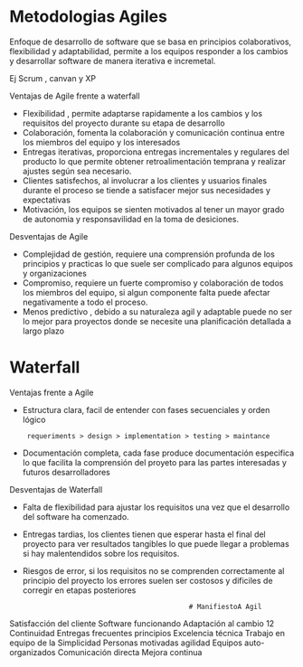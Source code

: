  # Metodologias Agiles

 Enfoque de desarrollo de software que se basa en principios colaborativos, flexibilidad y adaptabilidad, permite a los equipos responder a los cambios y desarrollar software de manera iterativa e incremetal.

 Ej Scrum , canvan y XP

 Ventajas de Agile frente a waterfall

 - Flexibilidad , permite adaptarse rapidamente a los cambios y los requisitos del proyecto durante su etapa de desarrollo
 - Colaboración, fomenta la colaboración y comunicación continua entre los miembros del equipo y los interesados
 - Entregas iterativas, proporciona entregas incrementales y regulares del producto lo que permite obtener retroalimentación temprana
 y realizar ajustes según sea necesario.
 - Clientes satisfechos, al involucrar a los clientes y usuarios finales durante el proceso se tiende a satisfacer mejor sus necesidades y expectativas
- Motivación, los equipos se sienten motivados al tener un mayor grado de autonomia y responsavilidad en la toma de desiciones.

Desventajas de Agile
 - Complejidad de gestión, requiere una comprensión profunda de los principios y practicas lo que suele ser complicado para algunos equipos y organizaciones
 - Compromiso, requiere un fuerte compromiso y colaboración de todos los miembros del equipo, si algun componente falta puede afectar negativamente a todo el proceso.
 - Menos predictivo ,  debido a su naturaleza agil y adaptable puede no ser lo mejor para proyectos donde se necesite una planificación detallada
 a largo plazo

# Waterfall

 Ventajas frente a Agile

 - Estructura clara, facil de entender con fases secuenciales y orden lógico

        requeriments > design > implementation > testing > maintance

 - Documentación completa, cada fase produce documentación especifica lo que facilita la comprensión del proyeto para las partes interesadas y futuros desarrolladores

 Desventajas de Waterfall

 - Falta de flexibilidad para ajustar los requisitos una vez que el desarrollo del software ha comenzado.
 - Entregas tardias, los clientes tienen que esperar hasta el final del proyecto para ver resultados tangibles lo que puede llegar a problemas si hay malentendidos sobre los requisitos.
 - Riesgos de error, si los requisitos no se comprenden correctamente al principio del proyecto los errores suelen ser costosos y dificiles de corregir en etapas posteriores


                                                # ManifiestoA Agil

Satisfacción del cliente                                                                                Software funcionando
Adaptación al cambio                                     12                                             Continuidad
Entregas frecuentes                                  principios                                         Excelencia técnica
Trabajo en equipo                                       de la                                           Simplicidad
Personas motivadas                                     agilidad                                         Equipos auto-organizados
Comunicación directa                                                                                    Mejora continua

